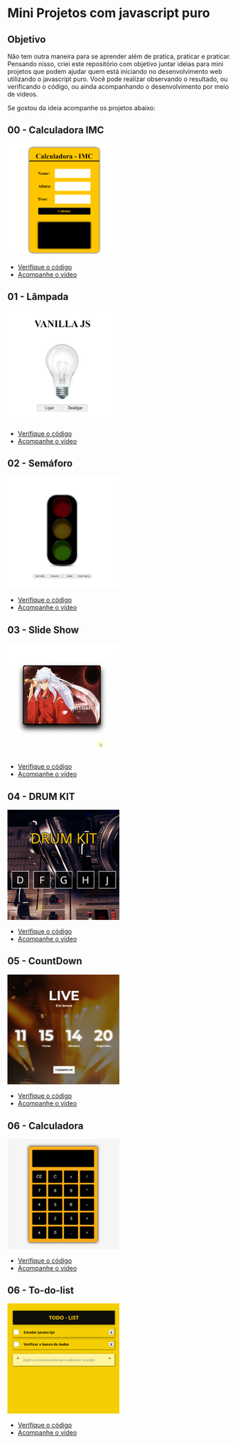 # Mini Projetos com javascript puro

## Objetivo
Não tem outra maneira para se aprender além de pratica, praticar e praticar.
Pensando nisso, criei este repositório com objetivo juntar ideias para mini projetos que podem ajudar quem está iniciando no desenvolvimento web utilizando o javascript puro.
Você pode realizar observando o resultado, ou verificando o código, ou ainda acompanhando o desenvolvimento por meio de videos.

Se gostou da ideia acompanhe os projetos abaixo:

## 00 - Calculadora IMC
<a href='https://fernandoleonid.github.io/mini-projetos-js/00-imc/'><img src='./img/00-imc.gif' width='50%'></a>
* <a href="./00-imc/">Verifique o código</a>
* <a href="https://youtu.be/RacwEvoTz_Y" target="_blank">Acompanhe o vídeo</a>

## 01 - Lâmpada
<a href='https://fernandoleonid.github.io/mini-projetos-js/00-lampada/'><img src='./img/01-lamp.gif' width='50%'></a>
* <a href="./01-lamp/">Verifique o código</a>
* <a href="https://youtu.be/4r0zOW9Zn-Y" target="_blank">Acompanhe o vídeo</a>

## 02 - Semáforo 
<a href="https://fernandoleonid.github.io/mini-projetos-js/02-semaforo/"> <img src="./img/02-semaforo.gif" width=50%> </a>
* <a href="./02-semaforo/">Verifique o código</a>
* <a href="https://youtu.be/EujFSEsZsk4" target="_blank">Acompanhe o vídeo</a>

## 03 - Slide Show 
<a href="https://fernandoleonid.github.io/mini-projetos-js/03-slideshow/"> <img src="./img/03-slideshow.gif" width=50%> </a>
* <a href="./03-slideshow/">Verifique o código</a>
* <a href="https://youtu.be/csNYVAS2ex8" target="_blank">Acompanhe o vídeo</a>

## 04 - DRUM KIT 
<a href="https://fernandoleonid.github.io/mini-projetos-js/04-DRUM-KIT/"> <img src="./img/04-DRUM-KIT.gif" width=50%> </a>
* <a href="./04-DRUM-KIT/">Verifique o código</a>
* <a href="https://youtu.be/2qA8tlJ24uQ" target="_blank">Acompanhe o vídeo</a>

## 05 - CountDown 
<a href="https://fernandoleonid.github.io/mini-projetos-js/05-countdown/"> <img src="./img/05-countdown.gif" width=50%> </a>
* <a href="./05-countdown/">Verifique o código</a>
* <a href="https://youtu.be/nmWrwFjiCvo" target="_blank">Acompanhe o vídeo</a>

## 06 - Calculadora
<a href="https://fernandoleonid.github.io/mini-projetos-js/06-Calculadora/"> <img src="./img/06-Calculadora.gif" width=50%> </a>
* <a href="./06-Calculadora/">Verifique o código</a>
* <a href="https://youtu.be/oRZQ5EZOrQk" target="_blank">Acompanhe o vídeo</a>

## 06 - To-do-list
<a href="https://fernandoleonid.github.io/mini-projetos-js/07-todo-List/"> <img src="./img/07-todo-List.gif" width=50%> </a>
* <a href="./07-todo-List/">Verifique o código</a>
* <a href="https://youtu.be/oGEYs52ZuHY" target="_blank">Acompanhe o vídeo</a>


